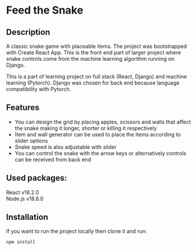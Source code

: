 # Feed the Snake

## Description

A classic snake game with placeable items. The project was bootstrapped with
Create React App. This is the front end part of larger project where snake controls
come from the machine learning algorithm running on Django.

This is a part of learning project on full stack (React, Django) and machine learning (Pytorch). Django was chosen for back end because language compatibility with Pytorch.

## Features

- You can design the grid by placing apples, scissors and walls that affect the snake making it longer, shorter or killing it respectively
- Item and wall generator can be used to place the items according to slider options
- Snake speed is also adjustable with slider
- You can control the snake with the arrow keys or alternatively controls can be received from back end

## Used packages:

React v18.2.0<br/>
Node.js v18.8.0

## Installation

If you want to run the project locally then clone it and run:

```
npm install
```
